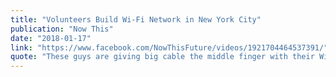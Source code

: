 ```yaml
---
title: "Volunteers Build Wi-Fi Network in New York City"
publication: "Now This"
date: "2018-01-17"
link: "https://www.facebook.com/NowThisFuture/videos/1921704464537391/"
quote: "These guys are giving big cable the middle finger with their Wi-Fi network"
---
```

